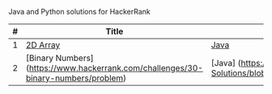 Java and Python solutions for HackerRank

| #  | Title | Solution |
| -- | ----- | -------- |
| 1  |  [2D Array](https://www.hackerrank.com/challenges/30-2d-arrays/problem) | [Java](https://github.com/harshithreddyhr9/Hacker-Rank-Solutions/blob/master/30%20Days%20of%20Code/2D%20Arrays.java) |
| 2  | [Binary Numbers] (https://www.hackerrank.com/challenges/30-binary-numbers/problem)  | [Java] (https://github.com/harshithreddyhr9/Hacker-Rank-Solutions/blob/master/30%20Days%20of%20Code/BinaryNumbers.java) |
